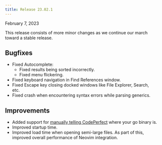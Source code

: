 ```yaml
---
title: Release 23.02.1
---
```


February 7, 2023

This release consists of more minor changes as we continue our march toward a
stable release.

## Bugfixes

- Fixed Autocomplete:
  - Fixed results being sorted incorrectly.
  - Fixed menu flickering.
- Fixed keyboard navigation in Find References window.
- Fixed Escape key closing docked windows like File Explorer, Search, etc.
- Fixed crash when encountering syntax errors while parsing generics.

## Improvements

- Added support for [manually telling CodePerfect][manual] where your go binary
  is.
- Improved startup time.
- Improved load time when opening semi-large files. As part of this, improved
  overall performance of Neovim integration.

[manual]:
  https://docs.codeperfect95.com/getting-started#find-go-installation-manual
